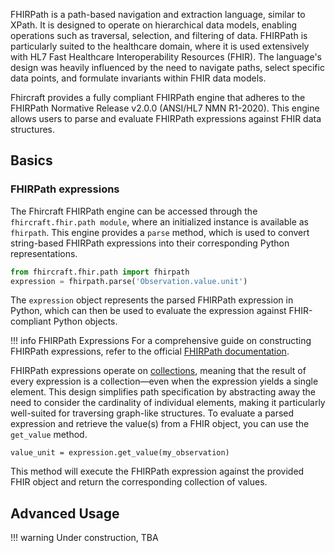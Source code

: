 
FHIRPath is a path-based navigation and extraction language, similar to XPath. It is designed to operate on hierarchical data models, enabling operations such as traversal, selection, and filtering of data. FHIRPath is particularly suited to the healthcare domain, where it is used extensively with HL7 Fast Healthcare Interoperability Resources (FHIR). The language's design was heavily influenced by the need to navigate paths, select specific data points, and formulate invariants within FHIR data models.

Fhircraft provides a fully compliant FHIRPath engine that adheres to the FHIRPath Normative Release v2.0.0 (ANSI/HL7 NMN R1-2020). This engine allows users to parse and evaluate FHIRPath expressions against FHIR data structures.

## Basics

### FHIRPath expressions

The Fhircraft FHIRPath engine can be accessed through the `fhircraft.fhir.path module`, where an initialized instance is available as `fhirpath`. This engine provides a `parse` method, which is used to convert string-based FHIRPath expressions into their corresponding Python representations.

```python
from fhircraft.fhir.path import fhirpath 
expression = fhirpath.parse('Observation.value.unit')
``` 

The `expression` object represents the parsed FHIRPath expression in Python, which can then be used to evaluate the expression against FHIR-compliant Python objects.

!!! info FHIRPath Expressions
    For a comprehensive guide on constructing FHIRPath expressions, refer to the official [FHIRPath documentation](https://hl7.org/fhirpath/N1/). 


FHIRPath expressions operate on [collections](https://hl7.org/fhirpath/#collections), meaning that the result of every expression is a collection—even when the expression yields a single element. This design simplifies path specification by abstracting away the need to consider the cardinality of individual elements, making it particularly well-suited for traversing graph-like structures. To evaluate a parsed expression and retrieve the value(s) from a FHIR object, you can use the  `get_value` method.

```
value_unit = expression.get_value(my_observation)
```

This method will execute the FHIRPath expression against the provided FHIR object and return the corresponding collection of values.

## Advanced Usage

!!! warning
    Under construction, TBA


